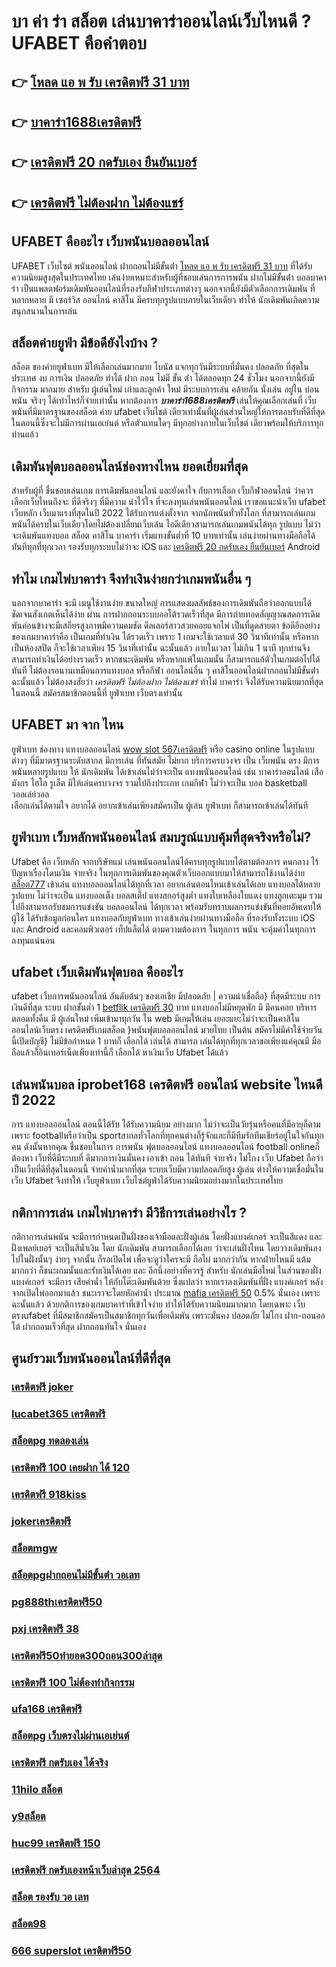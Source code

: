 # บา ค่า ร่า สล็อต เล่นบาคาร่าออนไลน์เว็บไหนดี ? UFABET คือคำตอบ

## 👉 [โหลด แอ พ รับ เครดิตฟรี 31 บาท](https://member.mabet.net/?action=login)
## 👉 [บาคาร่า1688เครดิตฟรี](https://mabet.net/)
## 👉 [เครดิตฟรี 20 กดรับเอง ยืนยันเบอร์](https://mabet.net/20-free-100/)
## 👉 [เครดิตฟรี ไม่ต้องฝาก ไม่ต้องแชร์](https://mabet.net/credit-free-50/)

## UFABET คืออะไร เว็บพนันบอลออนไลน์

UFABET เว็บไซต์  พนันออนไลน์ ฝากถอนไม่มีขั้นต่ํา [โหลด แอ พ รับ เครดิตฟรี 31 บาท](https://mabet.net/)  ที่ได้รับความนิยมสูงสุดในประเทศไทย เล่นง่ายเหมาะสำหรับผู้ที่ชอบเล่นการการพนัน  ฝากไม่มีขั้นต่ํา บอลบาคาร่า  เป็นแพลตฟอร์มเดิมพันออนไลน์ที่รองรับกีฬาประเภทต่างๆ นอกจากนี้ยังมีตัวเลือกการเดิมพัน ที่หลากหลาย มี เซอร์วิส   ออนไลน์ คาสิโน  มีครบทุกรูปแบบภายในเว็บเดียว ทำให้  นักเดิมพันเกิดความสนุกสนานในการเล่น

## สล็อตค่ายยูฟ่า มีข้อดียังไงบ้าง ?
สล็อต ของค่ายยูฟ่าเบท  มีให้เลือกเล่นมากมาย โบนัส  แจกทุกวันมีระบบที่มั่นคง ปลอดภัย  ที่สุดในประเทศ  งบ การเงิน  ปลอดภัย ทำได้  ฝาก ถอน ไม่มี ขั้น ต่ํา ได้ตลอดทุก 24 ชั่วโมง นอกจากนี้ยังมีกิจกรรม  มากมาย สำหรับ ผู้เล่นใหม่ เก่าและลูกค้า ใหม่ มีระบบการเล่น  คล้ายกัน นั่งเล่น อยู่ใน บ่อนพนัน จริงๆ ได้เท่าไหร่ก็จ่ายเท่านั้น หากต้องการ ***บาคาร่า1688เครดิตฟรี*** เล่นให้คุณเลือกเล่นที่ เว็บ พนันที่มีมาตรฐานของสล็อต ค่าย ufabet เว็บไชต์ เดียวเท่านั้นที่ผู้เล่นส่วนใหญ่ให้การตอบรับที่ดีที่สุด ในตอนนี้ซึ่งจะไม่มีการผ่านเอเย่นต์ หรือตัวแทนใดๆ มีทุกอย่างภายในเว็บไชต์ เดียวพร้อมให้บริการทุกท่านแล้ว

##  เดิมพันฟุตบอลออนไลน์ช่องทางไหน ยอดเยี่ยมที่สุด 

สำหรับผู้ที่ ชื่นชอบเล่นเกม การเดิมพันออนไลน์ และยังคาใจ กับการเลือก เว็บกีฬาออนไลน์ ว่าควรเลือกเว็บไหนถึงจะ ที่ดีจริงๆ ที่มีความ น่าไว้ใจ ที่จะลงทุนเล่นพนันออนไลน์ เราขอแนะนำเว็บ  ufabet เว็บหลัก  เว็บมาแรงที่สุดในปี 2022 ได้รับการแต่งตั้งจาก จากนักพนันทั่วทั้งโลก ที่สามารถเล่นเกมพนันได้ครบในเว็บเดียวโดยไม่ต้องเปลี่ยนเว็บเล่น ไอดีเดียวสามารถเล่นเกมพนันได้ทุก รูปแบบ ไม่ว่าจะเดิมพันแทงบอล สล็อต คาสิโน บาคาร่า เริ่มแทงขั้นต่ำที่ 10 บาทเท่านั้น เล่นง่ายผ่านทางมือถือได้ทันทีทุกที่ทุกเวลา รองรับทุกระบบไม่ว่าจะ  iOS และ [เครดิตฟรี 20 กดรับเอง ยืนยันเบอร์](https://mabet.net/credit-free-50/) Android 


## ทำไม  เกมไพ่บาคาร่า  จึงทำเงินง่ายกว่าเกมพนันอื่น ๆ 

นอกจากบาคาร่า จะมี  เมนูใช้งานง่าย  ขนาดใหญ่ การแสดงผลลัพธ์ของการเดิมพันถือว่าออกแบบได้ชัดเจนสังเกตเห็นได้ง่าย ผ่าน  การฝากถอนระบบออโต้รวดเร็วที่สุด   มีการถ่ายทอดสัญญาณสดการเดิมพันค่อนข้างจะมีเสถียรสูงภาพมีความคมชัด ดีลเลอร์สาวสวยคอยแจกไพ่ เป็นที่ดูดสายตา ข้อดีอีกอย่างของเกมบาคาร่าคือ เป็นเกมที่ทำเงิน  ได้รวดเร็ว เพราะ 1 เกมจะใช้เวลาแต่ 30 วินาทีเท่านั้น หรือหากเป็นห้องสปีด ก็จะใช้เวลาเพียง 15  วินาที่เท่านั้น  ฉะนั้นแล้ว  ภายในเวลา ไม่เกิน 1 นาที ทุกท่านจึงสามารถทำเงินได้อย่างรวดเร็ว หากชนะเดิมพัน หรือหากแพ้ในเกมนั้น ก็สามารถแก้ตัวในเกมต่อไปได้ทันที ไม่ต้องรอนานเหมือนการแทงบอล หรือกีฬา ออนไลน์อื่น ๆ คาสิโนออนไลน์ฝากถอนไม่มีขั้นต่ํา ฉะนั้นแล้ว ไม่ต้องสงสัยว่า *เครดิตฟรี ไม่ต้องฝาก ไม่ต้องแชร์* ทำไม่ บาคาร่า จึงได้รับความนิยมากที่สุดในตอนนี้ สมัครสมาชิกตอนนี้ที่  ยูฟ่าเบท  เว็บตรงเท่านั้น


## UFABET มา จาก ไหน

ยูฟ่าเบท   ช่องทาง แทงบอลออนไลน์   [wow slot 567เครดิตฟรี](https://member.mabet.net/?action=login)  หรือ  casino online   ในรูปแบบต่างๆ   ที่มีมาตรฐานระดับสากล  มีการเล่น   ที่ทันสมัย    ไม่ยาก บริการครบวงจร    เป็น   เว็บพนัน ตรง    มีการพนันหลายรูปแบบ ให้ นักเดิมพัน  ได้เข้าเล่นไม่ว่าจะเป็น  แทงพนันออนไลน์ เช่น  บาคาร่าออนไลน์   เสือมังกร  ไฮโล  รูเล็ต   มีให้เล่นครบวงจร   รวมไปถึงประเภท เกมกีฬา ไม่ว่าจะเป็น  บอล    basketball วอลเล่ย์วอล  
 เลือกเล่นได้ตามใจ    อยากได้   อยากเข้าเล่นเพียงสมัครเป็น ผู้เล่น ยูฟ่าเบท  ก็สามารถเข้าเล่นได้ทันที


## ยูฟ่าเบท เว็บหลักพนันออนไลน์ สมบรูณ์แบบคุ้มที่สุดจริงหรือไม่?

Ufabet  คือ  เว็บหลัก  จากบริษัทแม่ เล่นพนันออนไลน์ได้ครบทุกรูปแบบได้ตามต้องการ  คนกลาง ไร้ปัญหาเรื่องโดนเงิน   จ่ายจริง ในทุกการเดิมพันของคุณตัวเว็บออกแบบมาให้สามารถใช้งานได้ง่าย [สล็อต777](https://mabet.net/register/) เข้าเล่น แทงบอลออนไลน์ได้ทุกที่เวลา อยากเล่นตอนไหนเข้าเล่นได้เลย  แทงบอลได้หลายรูปแบบ ไม่ว่าจะเป็น แทงบอลเต็ง บอลสเต็ป แทงสกอร์สูงต่ำ แทงใบเหลืองใบแดง แทงลูกเตะมุม รวมไปถึงสามารถรับชมการแข่งขัน บอลออนไลน์ ได้ทุกเวลา  พร้อมรับทราบผลการแข่งขันที่คอยอัพเดทให้ ผู้ใช้  ได้รับข้อมูลก่อนใคร แทงบอลกับยูฟ่าเบท ทางเข้าเล่นง่ายผ่านทางมือถือ ที่รองรับทั้งระบบ iOS และ Android และคอมพิวเตอร์ เท็ปแล็ตได้  ตามความต้องการ ในทุกการ พนัน จะคุ้มค่าในทุกการลงทุนแน่นอน


##  ufabet   เว็บเดิมพันฟุตบอล  คืออะไร 

 ufabet  เว็บการพนันออนไลน์ อันดับต้นๆ  ของเอเชีย มีปลอดภัย | ความน่าเชื่อถือ} ที่สุดมีระบบ การเงินดีที่สุด ระบบ ฝากขั้นต่ำ 1 [betflik เครดิตฟรี 30](https://mabet.net/register/) บาท  แทงบอลไม่มีหยุดพัก มี มีคนคอย บริหาร ตลอดทั้งคืน มี ผู้เล่นใหม่ เพิ่มเข้ามาทุกวัน ใน web มีเกมให้เล่น เยอะแยะไม่ว่าจะเป็นคาสิโนออนไลน์เว็บตรง เครดิตฟรีเกมสล็อต  }พนันฟุตบอลออนไลน์   มวยไทย เป็นต้น  สมัครไม่มีค่าใช้จ่ายวันนี้เปิดบัญชี} ไม่มีข้อกำหนด  1 บาทก็ เลือกได้ เล่นได้ สามารถ เล่นได้ทุกที่ทุกเวลาขอเพียงแค่คุณมี มือถือแล้วก็อินเทอร์เน็ตเพียงเท่านี้ก็ เลือกได้ หาเงินเว็บ Ufabet ได้แล้ว


##  เล่นพนันบอล **iprobet168 เครดิตฟรี** ออนไลน์  website ไหนดี ปี 2022

การ แทงบอลออนไลน์ ตอนนี้ได้รับ ได้รับความนิยม อย่างมาก ไม่ว่าจะเป็นวัยรุ่นหรือคนที่มีอายุก็ตาม เพราะ footballหรือว่าเป็น sportสากลทั่วโลกที่ทุกคนต่างก็รู้จักและก็มีทีมรักทีมเชียร์อยู่ในใจกันทุกคน ดังนั้นหากคุณ ชื่นชอบในการ การพนัน ฟุตบอลออนไลน์ แทงบอลออนไลน์ football onlineก็ต้องหา เว็บที่ดีมีระบบที่ ดีมากการเงินมั่นคง   เอาเข้า ถอน ได้ทันที จ่ายจริง ไม่โกง  เว็บ Ufabet ถือว่าเป็นเว็บที่ดีที่สุดในตอนนี้ จ่ายค่าน้ำมากที่สุด ระบบเว็บมีความปลอดภัยสูง  ผู้เล่น ต่างให้ความเชื่อมั่นในเว็บ Ufabet  จึงทำให้ เว็บยูฟ่าเบท เว็บไซต์ยูฟ่าได้รับความนิยมอย่างมากในประเทศไทย

## กติกาการเล่น เกมไพ่บาคาร่า มีวิธีการเล่นอย่างไร  ?

กติกาการเล่นพนัน  จะมีการกำหนดเป็นฝั่งของเจ้ามือและฝั่งผู้เล่น โดยฝั่งแบงค์เกอร์ จะเป็นสีแดง และฝั่งเพลย์เยอร์ จะเป็นสีน้ำเงิน โดย นักเดิมพัน  สามารถเลือกได้เลย ว่าจะเล่นฝั่งไหน โดยวางเดิมพันลงไปในฝั่งนั้นๆ ง่ายๆ จากนั้น ก็รอเปิดไพ่ เพื่อจะดูว่าใครจะมี ถือไผ่ มากกว่ากัน หากฝ่ายไหนมี แต้ม มากกว่า ก็ชนะเกมนั้นและรับเงินได้เลย และ  อีกนึ่งอย่างที่ควรรู้ สำหรับ นักเล่นมือใหม่ ในส่วนของฝั่ง แบงค์เกอร์ จะมีการ เสียค่าน้ำ ให้กับโต๊ะเดิมพันด้วย ซึ่งแปลว่า หากเราลงเดิมพันที่ฝั่ง แบงค์เกอร์ หลังจากเปิดไพ่ออกมาแล้ว ชนะเราจะโดยหักค่าน้ำ ประมาณ [mafia เครดิตฟรี 50](https://mabet.net/) 0.5% นั่นเอง เพราะฉะนั้นแล้ว  ด้วยกติการของเกมบาคาร่าที่เข้าใจง่าย ทำให้ได้รับความนิยมมากมาก โดยเฉพาะ เว็บตรงufabet  ที่มีสมาชิกสมัครเป็นสมาชิกทุกวันเพื่อเดิมพัน เพราะมั่นคง ปลอดภัย ไม่โกง  ฝาก-ถอนออโต้ ฝากถอนเร็วที่สุด ฝากถอนทันใจ นั่นเอง

## ศูนย์รวมเว็บพนันออนไลน์ที่ดีที่สุด

### [เครดิตฟรี joker](https://atom.io/themes/สมัครฟรีเครดิต%20สล็อตdumbo%20008%20สล็อต%20PG%2020รับ100%20เว็บตรง100%)
### [lucabet365 เครดิตฟรี](https://atom.io/themes/สมัครฟรีเครดิต%20สล็อต168g%20008%20สล็อต%20PG%2020รับ100%20เว็บตรง100%)
### [สล็อตpg ทดลองเล่น](https://atom.io/themes/สมัครฟรีเครดิต%20สล็อต88%20008%20สล็อต%20PG%2020รับ100%20เว็บตรง100%)
### [เครดิตฟรี 100 เคยฝาก ได้ 120](https://atom.io/themes/สมัครฟรีเครดิต%20สล็อต3k%20008%20สล็อต%20PG%2020รับ100%20เว็บตรง100%)
### [เครดิตฟรี 918kiss](https://atom.io/themes/สมัครฟรีเครดิต%20รวมsuperslot%20เครดิตฟรี50%20008%20สล็อต%20PG%2020รับ100%20เว็บตรง100%)
### [jokerเครดิตฟรี](https://atom.io/themes/สมัครฟรีเครดิต%20สล็อต%201688%20เว็บตรง%20008%20สล็อต%20PG%2020รับ100%20เว็บตรง100%)
### [สล็อตmgw](https://atom.io/themes/สมัครฟรีเครดิต%20เครดิตฟรี%2058%20กดรับเอง%20008%20สล็อต%20PG%2020รับ100%20เว็บตรง100%)
### [สล็อตpgฝากถอนไม่มีขั้นต่ํา วอเลท](https://atom.io/themes/สมัครฟรีเครดิต%20เครดิตฟรี%20100%20008%20สล็อต%20PG%2020รับ100%20เว็บตรง100%)
### [pg888thเครดิตฟรี50](https://atom.io/themes/สมัครฟรีเครดิต%20เครดิตฟรี%20แค่สมัครรับเลย%20ล่าสุด%20008%20สล็อต%20PG%2020รับ100%20เว็บตรง100%)
### [pxj เครดิตฟรี 38](https://atom.io/themes/สมัครฟรีเครดิต%20สล็อต%20g2g%20008%20สล็อต%20PG%2020รับ100%20เว็บตรง100%)
### [เครดิตฟรี50ทํายอด300ถอน300ล่าสุด](https://atom.io/themes/สมัครฟรีเครดิต%20mgm99win%20เครดิตฟรี%20008%20สล็อต%20PG%2020รับ100%20เว็บตรง100%)
### [เครดิตฟรี 100 ไม่ต้องทำกิจกรรม](https://atom.io/themes/สมัครฟรีเครดิต%20superslot%20เครดิตฟรี50%202021%20008%20สล็อต%20PG%2020รับ100%20เว็บตรง100%)
### [ufa168 เครดิตฟรี](https://atom.io/themes/สมัครฟรีเครดิต%20เทคนิคพิชิต%20สล็อต%20pg%20008%20สล็อต%20PG%2020รับ100%20เว็บตรง100%)
### [สล็อตpg เว็บตรงไม่ผ่านเอเย่นต์](https://atom.io/themes/สมัครฟรีเครดิต%20pxสล็อต%20008%20สล็อต%20PG%2020รับ100%20เว็บตรง100%)
### [เครดิตฟรี กดรับเอง ได้จริง](https://atom.io/themes/สมัครฟรีเครดิต%20spinix%20เครดิตฟรี300%20008%20สล็อต%20PG%2020รับ100%20เว็บตรง100%)
### [11hilo สล็อต](https://atom.io/themes/สมัครฟรีเครดิต%20สล็อต%20xo%20ฝากถอน%20ไม่มี%20ขั้น%20ต่ํา%202021%20008%20สล็อต%20PG%2020รับ100%20เว็บตรง100%)
### [y9สล็อต](https://atom.io/themes/สมัครฟรีเครดิต%20สล็อตxoz%20008%20สล็อต%20PG%2020รับ100%20เว็บตรง100%)
### [huc99 เครดิตฟรี 150](https://atom.io/themes/สมัครฟรีเครดิต%20superslotเครดิตฟรี%20008%20สล็อต%20PG%2020รับ100%20เว็บตรง100%)
### [เครดิตฟรี กดรับเองหน้าเว็บล่าสุด 2564](https://atom.io/themes/สมัครฟรีเครดิต%20สล็อต%20เครดิต%20ฟรี%20100%20ไม่%20ต้อง%20แชร์%202019%20008%20สล็อต%20PG%2020รับ100%20เว็บตรง100%)
### [สล็อต รองรับ วอ เลท](https://atom.io/themes/สมัครฟรีเครดิต%20สล็อต%20999%20ฟรีเครดิต%20100%20008%20สล็อต%20PG%2020รับ100%20เว็บตรง100%)
### [สล็อต98](https://atom.io/themes/สมัครฟรีเครดิต%20รวมเว็บ%20เครดิตฟรี%20กดรับเอง%20008%20สล็อต%20PG%2020รับ100%20เว็บตรง100%)
### [666 superslot เครดิตฟรี50](https://atom.io/themes/สมัครฟรีเครดิต%20betflix%20pg%20เครดิตฟรี%2050%20008%20สล็อต%20PG%2020รับ100%20เว็บตรง100%)